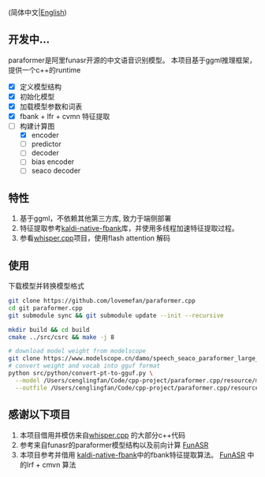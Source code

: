 (简体中文|[English](./README.md))

## 开发中...

paraformer是阿里funasr开源的中文语音识别模型。 本项目基于ggml推理框架，提供一个c++的runtime

- [x] 定义模型结构
- [x] 初始化模型
- [x] 加载模型参数和词表
- [x] fbank + lfr + cvmn 特征提取
- [ ] 构建计算图
    - [x] encoder
    - [ ] predictor
    - [ ] decoder
    - [ ] bias encoder
    - [ ] seaco decoder

## 特性

1. 基于ggml，不依赖其他第三方库, 致力于端侧部署
2. 特征提取参考[kaldi-native-fbank](https://github.com/csukuangfj/kaldi-native-fbank)库，并使用多线程加速特征提取过程。
3. 参看[whisper.cpp](https://github.com/ggerganov/ggml/blob/master/examples/whisper/whisper.cpp)项目，使用flash attention
   解码

## 使用

下载模型并转换模型格式

```bash
git clone https://github.com/lovemefan/paraformer.cpp
cd git paraformer.cpp
git submodule sync && git submodule update --init --recursive

mkdir build && cd build
cmake ../src/csrc && make -j 8

# download model weight from modelscope
git clone https://www.modelscope.cn/damo/speech_seaco_paraformer_large_asr_nat-zh-cn-16k-common-vocab8404-pytorch.git resource/model
# convert weight and vocab into gguf format
python src/python/convert-pt-to-gguf.py \
  --model /Users/cenglingfan/Code/cpp-project/paraformer.cpp/resource/model/speech_seaco_paraformer_large_asr_nat-zh-cn-16k-common-vocab8404-pytorch \
  --outfile /Users/cenglingfan/Code/cpp-project/paraformer.cpp/resource/model/seaco-paraformer-ggml-model-fp16.bin
```

## 感谢以下项目

1. 本项目借用并模仿来自[whisper.cpp](https://github.com/ggerganov/ggml/blob/master/examples/whisper/whisper.cpp)
   的大部分c++代码
2. 参考来自funasr的paraformer模型结构以及前向计算 [FunASR](https://github.com/alibaba-damo-academy/FunASR)
3. 本项目参考并借用 [kaldi-native-fbank](https://github.com/csukuangfj/kaldi-native-fbank)中的fbank特征提取算法。
   [FunASR](https://github.com/alibaba-damo-academy/FunASR/blob/main/runtime/onnxruntime/src/paraformer.cpp#L337C22-L372)
   中的lrf + cmvn 算法 

